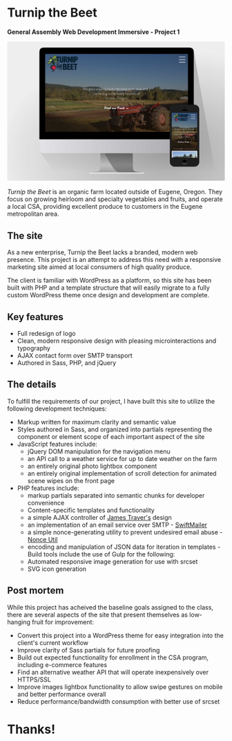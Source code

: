 # Turnip the Beet 

**General Assembly Web Development Immersive - Project 1**

![Turnip the Beet - screenshot](/screenshot.jpg)

*Turnip the Beet* is an organic farm located outside of Eugene, Oregon. They focus on growing heirloom and specialty vegetables and fruits, and operate a local CSA, providing excellent produce to customers in the Eugene metropolitan area.

## The site

As a new enterprise, Turnip the Beet lacks a branded, modern web presence. This project is an attempt to address this need with a responsive marketing site aimed at local consumers of high quality produce.

The client is familiar with WordPress as a platform, so this site has been built with PHP and a template structure that will easily migrate to a fully custom WordPress theme once design and development are complete.

## Key features

- Full redesign of logo
- Clean, modern responsive design with pleasing microinteractions and typography
- AJAX contact form over SMTP transport
- Authored in Sass, PHP, and jQuery

## The details

To fulfill the requirements of our project, I have built this site to utilize the following development techniques:

- Markup written for maximum clarity and semantic value
- Styles authored in Sass, and organized into partials representing the component or element scope of each important aspect of the site
- JavaScript features include:
	- jQuery DOM manipulation for the navigation menu
	-	an API call to a weather service for up to date weather on the farm
	- an entirely original photo lightbox component
	- an entirely original implementation of scroll detection for animated scene wipes on the front page
- PHP features include:
	- markup partials separated into semantic chunks for developer convenience
	- Content-specific templates and functionality
	- a simple AJAX controller of [James Traver's](https://github.com/code-for-coffee/php_ajax_controller) design
	- an implementation of an email service over SMTP - [SwiftMailer](https://github.com/swiftmailer/swiftmailer)
	- a simple nonce-generating utility to prevent undesired email abuse - [Nonce Util](https://github.com/timostamm/NonceUtil-PHP)
	- encoding and manipulation of JSON data for iteration in templates
-Build tools include the use of Gulp for the following:
	- Automated responsive image generation for use with srcset
	- SVG icon generation

## Post mortem

While this project has acheived the baseline goals assigned to the class, there are several aspects of the site that present themselves as low-hanging fruit for improvement:

- Convert this project into a WordPress theme for easy integration into the client's current workflow
- Improve clarity of Sass partials for future proofing
- Build out expected functionality for enrollment in the CSA program, including e-commerce features
- Find an alternative weather API that will operate inexpensively over HTTPS/SSL
- Improve images lightbox functionality to allow swipe gestures on mobile and better performance overall
- Reduce performance/bandwidth consumption with better use of srcset

# Thanks!